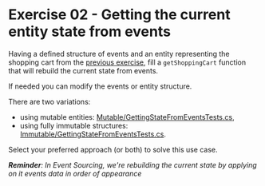 # Exercise 02 - Getting the current entity state from events

Having a defined structure of events and an entity representing the shopping cart from the [previous exercise](../e01_events_definition), fill a `getShoppingCart` function that will rebuild the current state from events.

If needed you can modify the events or entity structure.

There are two variations:
- using mutable entities: [Mutable/GettingStateFromEventsTests.cs](./mutable/GettingStateFromEventsTests.java),
- using fully immutable structures: [Immutable/GettingStateFromEventsTests.cs](./immutable/GettingStateFromEventsTests.java).

Select your preferred approach (or both) to solve this use case.

_**Reminder**: In Event Sourcing, we're rebuilding the current state by applying on it events data in order of appearance_
